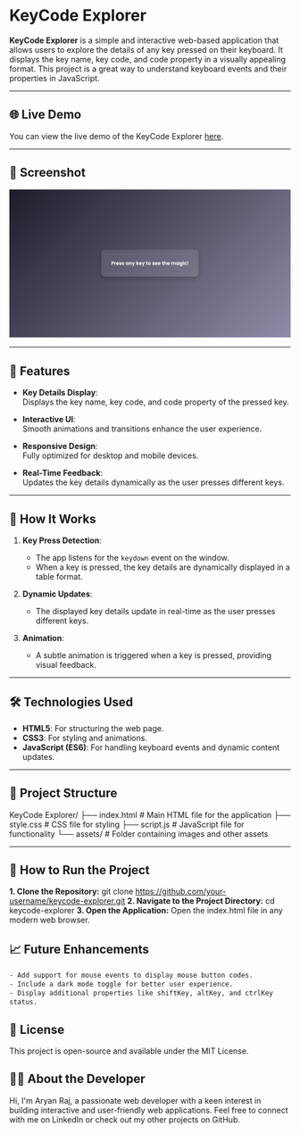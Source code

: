 # KeyCode Explorer

**KeyCode Explorer** is a simple and interactive web-based application that allows users to explore the details of any key pressed on their keyboard. It displays the key name, key code, and code property in a visually appealing format. This project is a great way to understand keyboard events and their properties in JavaScript.

---

## 🌐 Live Demo

You can view the live demo of the KeyCode Explorer [here](#).

---

## 📸 Screenshot

   ![Initial Screen](assets/Screenshot.png)

---

## 🌟 Features

- **Key Details Display**:  
  Displays the key name, key code, and code property of the pressed key.

- **Interactive UI**:  
  Smooth animations and transitions enhance the user experience.

- **Responsive Design**:  
  Fully optimized for desktop and mobile devices.

- **Real-Time Feedback**:  
  Updates the key details dynamically as the user presses different keys.

---

## 📖 How It Works

1. **Key Press Detection**:  
   - The app listens for the `keydown` event on the window.  
   - When a key is pressed, the key details are dynamically displayed in a table format.

2. **Dynamic Updates**:  
   - The displayed key details update in real-time as the user presses different keys.

3. **Animation**:  
   - A subtle animation is triggered when a key is pressed, providing visual feedback.

---

## 🛠️ Technologies Used

- **HTML5**: For structuring the web page.
- **CSS3**: For styling and animations.
- **JavaScript (ES6)**: For handling keyboard events and dynamic content updates.

---

## 📂 Project Structure
KeyCode Explorer/ ├── index.html # Main HTML file for the application ├── style.css # CSS file for styling ├── script.js # JavaScript file for functionality └── assets/ # Folder containing images and other assets


---

## 🚀 How to Run the Project

**1. Clone the Repository:**
   git clone https://github.com/your-username/keycode-explorer.git
**2. Navigate to the Project Directory:**
    cd keycode-explorer
**3. Open the Application:**
    Open the index.html file in any modern web browser. 

## 📈 Future Enhancements
    - Add support for mouse events to display mouse button codes.
    - Include a dark mode toggle for better user experience.
    - Display additional properties like shiftKey, altKey, and ctrlKey status.

## 📝 License
This project is open-source and available under the MIT License.

## 👨‍💻 About the Developer
Hi, I'm Aryan Raj, a passionate web developer with a keen interest in building interactive and user-friendly web applications. Feel free to connect with me on LinkedIn or check out my other projects on GitHub.
